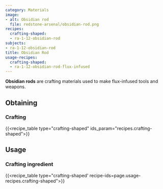```yaml
---
category: Materials
image:
- alt: Obsidian rod
  file: redstone-arsenal/obsidian-rod.png
recipes:
  crafting-shaped:
  - ra-1-12-obsidian-rod
subjects:
- ra-1-12-obsidian-rod
title: Obsidian Rod
usage-recipes:
  crafting-shaped:
  - ra-1-12-obsidian-rod-flux-infused
---
```


**Obsidian rods** are crafting materials used to make flux-infused tools and
weapons.


Obtaining
---------

### Crafting
{{<recipe_table type="crafting-shaped" ids_param="recipes.crafting-shaped">}}


Usage
-----

### Crafting ingredient
{{<recipe_table type="crafting-shaped' recipe-ids=page.usage-recipes.crafting-shaped">}}
